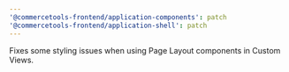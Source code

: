 ```yaml
---
'@commercetools-frontend/application-components': patch
'@commercetools-frontend/application-shell': patch
---
```


Fixes some styling issues when using Page Layout components in Custom Views.
